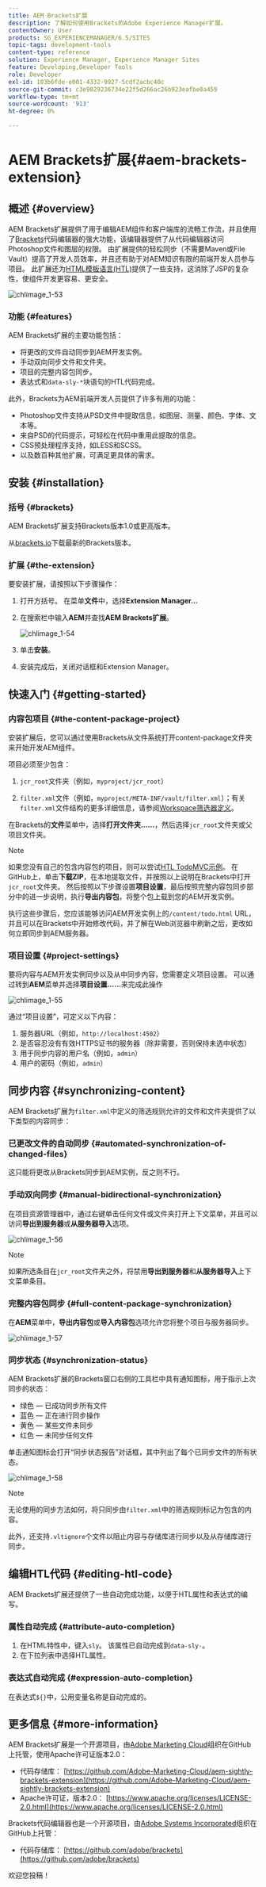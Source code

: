 ```yaml
---
title: AEM Brackets扩展
description: 了解如何使用Brackets的Adobe Experience Manager扩展。
contentOwner: User
products: SG_EXPERIENCEMANAGER/6.5/SITES
topic-tags: development-tools
content-type: reference
solution: Experience Manager, Experience Manager Sites
feature: Developing,Developer Tools
role: Developer
exl-id: 103b6fde-e001-4332-9927-5cdf2acbc40c
source-git-commit: c3e9029236734e22f5d266ac26b923eafbe0a459
workflow-type: tm+mt
source-wordcount: '913'
ht-degree: 0%

---
```


# AEM Brackets扩展{#aem-brackets-extension}

## 概述 {#overview}

AEM Brackets扩展提供了用于编辑AEM组件和客户端库的流畅工作流，并且使用了[Brackets](https://brackets.io/)代码编辑器的强大功能，该编辑器提供了从代码编辑器访问Photoshop文件和图层的权限。 由扩展提供的轻松同步（不需要Maven或File Vault）提高了开发人员效率，并且还有助于对AEM知识有限的前端开发人员参与项目。 此扩展还为[HTML模板语言(HTL)](https://experienceleague.adobe.com/docs/experience-manager-htl/content/overview.html)提供了一些支持，这消除了JSP的复杂性，使组件开发更容易、更安全。

![chlimage_1-53](assets/chlimage_1-53a.png)

### 功能 {#features}

AEM Brackets扩展的主要功能包括：

* 将更改的文件自动同步到AEM开发实例。
* 手动双向同步文件和文件夹。
* 项目的完整内容包同步。
* 表达式和`data-sly-*`块语句的HTL代码完成。

此外，Brackets为AEM前端开发人员提供了许多有用的功能：

* Photoshop文件支持从PSD文件中提取信息，如图层、测量、颜色、字体、文本等。
* 来自PSD的代码提示，可轻松在代码中重用此提取的信息。
* CSS预处理程序支持，如LESS和SCSS。
* 以及数百种其他扩展，可满足更具体的需求。

## 安装 {#installation}

### 括号 {#brackets}

AEM Brackets扩展支持Brackets版本1.0或更高版本。

从[brackets.io](https://brackets.io/)下载最新的Brackets版本。

### 扩展 {#the-extension}

要安装扩展，请按照以下步骤操作：

1. 打开方括号。 在菜单&#x200B;**文件**&#x200B;中，选择&#x200B;**Extension Manager...**
1. 在搜索栏中输入&#x200B;**AEM**&#x200B;并查找&#x200B;**AEM Brackets扩展**。

   ![chlimage_1-54](assets/chlimage_1-54a.png)

1. 单击&#x200B;**安装**。
1. 安装完成后，关闭对话框和Extension Manager。

## 快速入门 {#getting-started}

### 内容包项目 {#the-content-package-project}

安装扩展后，您可以通过使用Brackets从文件系统打开content-package文件夹来开始开发AEM组件。

项目必须至少包含：

1. `jcr_root`文件夹（例如，`myproject/jcr_root`）

1. `filter.xml`文件（例如，`myproject/META-INF/vault/filter.xml`）；有关`filter.xml`文件结构的更多详细信息，请参阅[Workspace筛选器定义](https://jackrabbit.apache.org/filevault/filter.html)。

在Brackets的&#x200B;**文件**&#x200B;菜单中，选择&#x200B;**打开文件夹……**，然后选择`jcr_root`文件夹或父项目文件夹。

>[!NOTE]
>
>如果您没有自己的包含内容包的项目，则可以尝试[HTL TodoMVC示例](https://github.com/Adobe-Marketing-Cloud/aem-sightly-sample-todomvc)。 在GitHub上，单击&#x200B;**下载ZIP**，在本地提取文件，并按照以上说明在Brackets中打开`jcr_root`文件夹。 然后按照以下步骤设置&#x200B;**项目设置**，最后按照完整内容包同步部分中的进一步说明，执行&#x200B;**导出内容包**，将整个包上载到您的AEM开发实例。
>
>执行这些步骤后，您应该能够访问AEM开发实例上的`/content/todo.html` URL，并且可以在Brackets中开始修改代码，并了解在Web浏览器中刷新之后，更改如何立即同步到AEM服务器。

### 项目设置 {#project-settings}

要将内容与AEM开发实例同步以及从中同步内容，您需要定义项目设置。 可以通过转到&#x200B;**AEM**&#x200B;菜单并选择&#x200B;**项目设置……**&#x200B;来完成此操作

![chlimage_1-55](assets/chlimage_1-55a.png)

通过“项目设置”，可定义以下内容：

1. 服务器URL（例如，`http://localhost:4502`）
1. 是否容忍没有有效HTTPS证书的服务器（除非需要，否则保持未选中状态）
1. 用于同步内容的用户名（例如，`admin`）
1. 用户的密码（例如，`admin`）

## 同步内容 {#synchronizing-content}

AEM Brackets扩展为`filter.xml`中定义的筛选规则允许的文件和文件夹提供了以下类型的内容同步：

### 已更改文件的自动同步 {#automated-synchronization-of-changed-files}

这只能将更改从Brackets同步到AEM实例，反之则不行。

### 手动双向同步 {#manual-bidirectional-synchronization}

在项目资源管理器中，通过右键单击任何文件或文件夹打开上下文菜单，并且可以访问&#x200B;**导出到服务器**&#x200B;或&#x200B;**从服务器导入**&#x200B;选项。

![chlimage_1-56](assets/chlimage_1-56a.png)

>[!NOTE]
>
>如果所选条目在`jcr_root`文件夹之外，将禁用&#x200B;**导出到服务器**&#x200B;和&#x200B;**从服务器导入**&#x200B;上下文菜单条目。

### 完整内容包同步 {#full-content-package-synchronization}

在&#x200B;**AEM**&#x200B;菜单中，**导出内容包**&#x200B;或&#x200B;**导入内容包**&#x200B;选项允许您将整个项目与服务器同步。

![chlimage_1-57](assets/chlimage_1-57a.png)

### 同步状态 {#synchronization-status}

AEM Brackets扩展的Brackets窗口右侧的工具栏中具有通知图标，用于指示上次同步的状态：

* 绿色 — 已成功同步所有文件
* 蓝色 — 正在进行同步操作
* 黄色 — 某些文件未同步
* 红色 — 未同步任何文件

单击通知图标会打开“同步状态报告”对话框，其中列出了每个已同步文件的所有状态。

![chlimage_1-58](assets/chlimage_1-58a.png)

>[!NOTE]
>
>无论使用的同步方法如何，将只同步由`filter.xml`中的筛选规则标记为包含的内容。
>
>此外，还支持`.vltignore`个文件以阻止内容与存储库进行同步以及从存储库进行同步。

## 编辑HTL代码 {#editing-htl-code}

AEM Brackets扩展还提供了一些自动完成功能，以便于HTL属性和表达式的编写。

### 属性自动完成 {#attribute-auto-completion}

1. 在HTML特性中，键入`sly`。 该属性已自动完成到`data-sly-`。
1. 在下拉列表中选择HTL属性。

### 表达式自动完成 {#expression-auto-completion}

在表达式`${}`中，公用变量名称是自动完成的。

## 更多信息 {#more-information}

AEM Brackets扩展是一个开源项目，由[Adobe Marketing Cloud](https://github.com/Adobe-Marketing-Cloud)组织在GitHub上托管，使用Apache许可证版本2.0：

* 代码存储库： [https://github.com/Adobe-Marketing-Cloud/aem-sightly-brackets-extension](https://github.com/Adobe-Marketing-Cloud/aem-sightly-brackets-extension)
* Apache许可证，版本2.0： [https://www.apache.org/licenses/LICENSE-2.0.html](https://www.apache.org/licenses/LICENSE-2.0.html)

Brackets代码编辑器也是一个开源项目，由[Adobe Systems Incorporated](https://github.com/adobe)组织在GitHub上托管：

* 代码存储库： [https://github.com/adobe/brackets](https://github.com/adobe/brackets)

欢迎您投稿！
